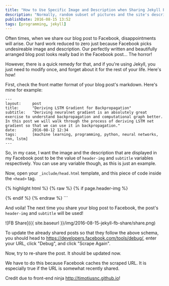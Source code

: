 ```yaml
---
title: "How to Use Specific Image and Description when Sharing Jekyll Post to Facebook"
description: "Normally, random subset of pictures and the site's description will be picked when we shared our Jekyll blog post URL to Facebook. This is how to force Facebook to use the specific image and description for our blog post!"
publishDate: 2016-08-15 13:52
tags: [programming, jekyll]
---
```


Often times, when we share our blog post to Facebook, disappointments will arise. Our hard work reduced to zero just because Facebook picks undesireable image and description. Our perfectly written and beautifully arranged blog post looks really bad in the Facebook post... The horror!

However, there is a quick remedy for that, and if you're using Jekyll, you just need to modify once, and forget about it for the rest of your life. Here's how!

First, check the front matter format of your blog post's markdown. Here's mine for example:

```
---
layout:     post
title:      "Deriving LSTM Gradient for Backpropagation"
subtitle:   "Deriving neuralnet gradient is an absolutely great exercise to understand backpropagation and computational graph better. In this post we will walk through the process of deriving LSTM net gradient so that we can use it in backpropagation."
date:       2016-08-12 12:34
tags:       [machine learning, programming, python, neural networks, rnn, lstm]
---
```

So, in my case, I want the image and the description that are displayed in my Facebook post to be the value of `header-img` and `subtitle` variables respectively. You can use any variable though, as this is just an example.

Now, open your `_include/head.html` template, and this piece of code inside the `<head>` tag.

{% highlight html %}
{% raw %}
{% if page.header-img %}

<meta property="og:image" content="{{ site.url }}/{{ page.header-img }}" />
{% endif %}

<meta property="og:description" content="{{ page.subtitle }}" />
{% endraw %}
```

And voila! The next time you share your blog post to Facebook, the post's `header-img` and `subtitle` will be used!

![FB Share]({{ site.baseurl }}/img/2016-08-15-jekyll-fb-share/share.png)

To update the already shared posts so that they follow the above schema, you should head to <https://developers.facebook.com/tools/debug/>, enter your URL, click "Debug", and click "Scrape Again".

Now, try to re-share the post. It should be updated now.

We have to do this because Facebook caches the scraped URL. It is especially true if the URL is somewhat recently shared.

Credit due to front-end ninja <http://timotiusnc.github.io>!
